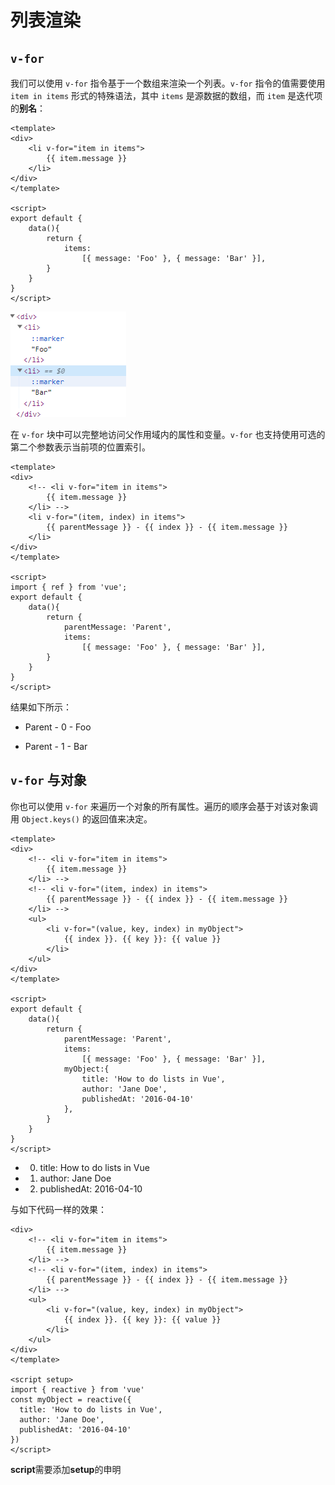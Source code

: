 # 列表渲染

## `v-for`

我们可以使用 `v-for` 指令基于一个数组来渲染一个列表。`v-for` 指令的值需要使用 `item in items` 形式的特殊语法，其中 `items` 是源数据的数组，而 `item` 是迭代项的**别名**：

```vue
<template>
<div>
    <li v-for="item in items">
        {{ item.message }}
    </li>
</div>
</template>

<script>
export default {
    data(){
        return {
            items: 
                [{ message: 'Foo' }, { message: 'Bar' }],
        }
    }
}
</script>
```

![](https://raw.githubusercontent.com/mazaiguo/blogimg/main/20230908-20230908171239.png)

在 `v-for` 块中可以完整地访问父作用域内的属性和变量。`v-for` 也支持使用可选的第二个参数表示当前项的位置索引。

```vue
<template>
<div>
    <!-- <li v-for="item in items">
        {{ item.message }}
    </li> -->
    <li v-for="(item, index) in items">
        {{ parentMessage }} - {{ index }} - {{ item.message }}
    </li>
</div>
</template>

<script>
import { ref } from 'vue';
export default {
    data(){
        return {
            parentMessage: 'Parent',
            items: 
                [{ message: 'Foo' }, { message: 'Bar' }],
        }
    }
}
</script>
```

结果如下所示：

* Parent - 0 - Foo

* Parent - 1 - Bar

## `v-for` 与对象

你也可以使用 `v-for` 来遍历一个对象的所有属性。遍历的顺序会基于对该对象调用 `Object.keys()` 的返回值来决定。

```vue
<template>
<div>
    <!-- <li v-for="item in items">
        {{ item.message }}
    </li> -->
    <!-- <li v-for="(item, index) in items">
        {{ parentMessage }} - {{ index }} - {{ item.message }}
    </li> -->
    <ul>
        <li v-for="(value, key, index) in myObject">
            {{ index }}. {{ key }}: {{ value }}
        </li>
    </ul>
</div>
</template>

<script>
export default {
    data(){
        return {
            parentMessage: 'Parent',
            items: 
                [{ message: 'Foo' }, { message: 'Bar' }],
            myObject:{
                title: 'How to do lists in Vue',
                author: 'Jane Doe',
                publishedAt: '2016-04-10'
            },
        }
    }
}
</script>
```

- 0. title: How to do lists in Vue
- 1. author: Jane Doe
- 2. publishedAt: 2016-04-10



与如下代码一样的效果：

```vue
<div>
    <!-- <li v-for="item in items">
        {{ item.message }}
    </li> -->
    <!-- <li v-for="(item, index) in items">
        {{ parentMessage }} - {{ index }} - {{ item.message }}
    </li> -->
    <ul>
        <li v-for="(value, key, index) in myObject">
            {{ index }}. {{ key }}: {{ value }}
        </li>
    </ul>
</div>
</template>

<script setup>
import { reactive } from 'vue'
const myObject = reactive({
  title: 'How to do lists in Vue',
  author: 'Jane Doe',
  publishedAt: '2016-04-10'
})
</script>
```

**script**需要添加**setup**的申明